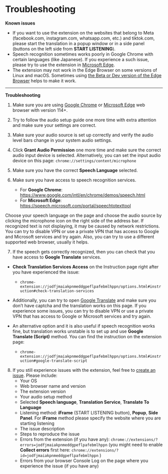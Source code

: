 # Troubleshooting

**Known issues**

- If you want to use the extension on the websites that belong to Meta (facebook.com, instagram.com, whatsapp.com, etc.) and tiktok.com, please start the translation in a popup window or in a side panel (buttons on the left side from **START LISTENING**).
- Speech recognition sometimes works poorly in Google Chrome with certain languages (like Japanese). If you experience a such issue, please try to use the extension in [Microsoft Edge](https://www.microsoft.com/edge).
- The extension may not work in the Edge Browser on some versions of Linux and macOS. Sometimes using [the Beta or Dev version of the Edge Browser](https://www.microsoft.com/en-us/edge/download/insider?form=MA13FJ) helps to make it work.
---

**Troubleshooting**

1. Make sure you are using [Google Chrome](https://www.google.com/chrome/) or [Microsoft Edge](https://www.microsoft.com/edge) web browser with version 114+.
2. Try to follow the audio setup guide one more time with extra attention and make sure your settings are correct.
3. Make sure your audio source is set up correctly and verify the audio level bars change in your system audio settings.
4. Click **Grant Audio Permission** one more time and make sure the correct audio input device is selected. Alternatively, you can set the input audio device on this page: `chrome://settings/content/microphone`
5. Make sure you have the correct **Speech Language** selected.
6. Make sure you have access to speech recognition services.
   
   - For **Google Chrome**: https://www.google.com/intl/en/chrome/demos/speech.html
   - For **Microsoft Edge**: https://speech.microsoft.com/portal/speechtotexttool

Choose your speech language on the page and choose the audio source by clicking the microphone icon on the right side of the address bar. If recognized text is not displaying, it may be caused by network restrictions. You can try to disable VPN or use a private VPN that has access to Google and Microsoft services and try again. Also, you can try to use a different supported web browser, usually it helps.

7. If the speech gets correctly recognized, then you can check that you have access to **Google Translate** services.
  - **Check Translation Services Access** on the Instruction page right after you have experienced the issue:
  
    - `chrome-extension://jodfjmaiakpnmeddgpeflpafebmlhppn/options.html#instruction#check-translation-services`

  - Additionally, you can try to open [Google Translate](https://translate.google.com/) and make sure you don’t have captcha and the translation works on this page. If you experience some issues, you can try to disable VPN or use a private VPN that has access to Google or Microsoft services and try again.
  - An alternative option and it is also useful if speech recognition works fine, but translation works unstable is to set up and use **Google Translate (Script)** method. You can find the instruction on the extension page:

    - `chrome-extension://jodfjmaiakpnmeddgpeflpafebmlhppn/options.html#instruction#google-translate-script`
 
8. If you still experience issues with the extension, feel free to [create an issue](https://github.com/speech-translator-ext/speech-translator-readme/issues). Please include:
   - Your OS
   - Web browser name and version
   - The extension version
   - Your audio setup method
   - Selected **Speech language**, **Translation Service**, **Translate To Language**
   - Listening method: **iFrame** (START LISTENING button), **Popup**, **Side Panel**. For **iFrame** method please specify the website where you are starting listening
   - The issue description
   - Steps to reproduce the issue
   - Errors from the extension (if you have any): `chrome://extensions/?errors=jodfjmaiakpnmeddgpeflpafebmlhppn` (you might need to enable **Collect errors** first here: `chrome://extensions/?id=jodfjmaiakpnmeddgpeflpafebmlhppn` )
   - Errors from your browser Console Log on the page where you experience the issue (if you have any)
